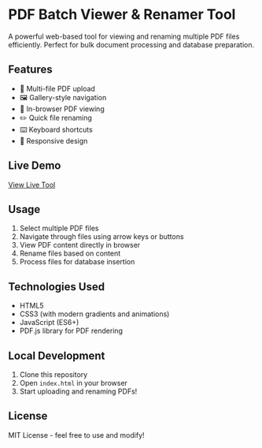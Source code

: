 
# PDF Batch Viewer & Renamer Tool

A powerful web-based tool for viewing and renaming multiple PDF files efficiently. Perfect for bulk document processing and database preparation.

## Features

- 📁 Multi-file PDF upload
- 🖼️ Gallery-style navigation
- 📄 In-browser PDF viewing
- ✏️ Quick file renaming
- ⌨️ Keyboard shortcuts
- 📱 Responsive design

## Live Demo

[View Live Tool](https://your-vercel-url.vercel.app)

## Usage

1. Select multiple PDF files
2. Navigate through files using arrow keys or buttons
3. View PDF content directly in browser
4. Rename files based on content
5. Process files for database insertion

## Technologies Used

- HTML5
- CSS3 (with modern gradients and animations)
- JavaScript (ES6+)
- PDF.js library for PDF rendering

## Local Development

1. Clone this repository
2. Open `index.html` in your browser
3. Start uploading and renaming PDFs!

## License

MIT License - feel free to use and modify!